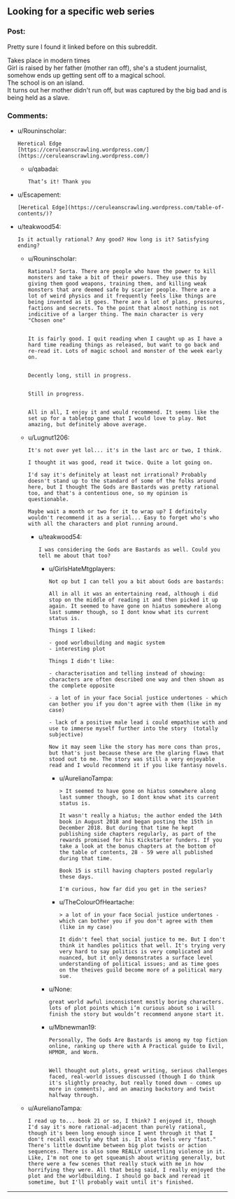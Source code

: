 ## Looking for a specific web series

### Post:

Pretty sure I found it linked before on this subreddit.

Takes place in modern times  
Girl is raised by her father (mother ran off), she's a student 
journalist, somehow ends up getting sent off to a magical school.  
The school is on an island.  
It turns out her mother didn't run off, but was captured by the big bad and is being held as a slave.

### Comments:

- u/Rouninscholar:
  ```
  Heretical Edge  
  [https://ceruleanscrawling.wordpress.com/](https://ceruleanscrawling.wordpress.com/)
  ```

  - u/qabadai:
    ```
    That’s it! Thank you
    ```

- u/Escapement:
  ```
  [Heretical Edge](https://ceruleanscrawling.wordpress.com/table-of-contents/)?
  ```

- u/teakwood54:
  ```
  Is it actually rational? Any good? How long is it? Satisfying ending?
  ```

  - u/Rouninscholar:
    ```
    Rational? Sorta. There are people who have the power to kill monsters and take a bit of their powers. They use this by giving them good weapons, training them, and killing weak monsters that are deemed safe by scarier people. There are a lot of weird physics and it frequently feels like things are being invented as it goes. There are a lot of plans, pressures, factions and secrets. To the point that almost nothing is not indicitive of a larger thing. The main character is very "Chosen one"  


    It is fairly good. I quit reading when I caught up as I have a hard time reading things as released, but want to go back and re-read it. Lots of magic school and monster of the week early on.  


    Decently long, still in progress.  


    Still in progress.  


    All in all, I enjoy it and would recommend. It seems like the set up for a tabletop game that I would love to play. Not amazing, but definitely above average.
    ```

  - u/Lugnut1206:
    ```
    It's not over yet lol... it's in the last arc or two, I think.

    I thought it was good, read it twice. Quite a lot going on.

    I'd say it's definitely at least not irrational? Probably doesn't stand up to the standard of some of the folks around here, but I thought The Gods are Bastards was pretty rational too, and that's a contentious one, so my opinion is questionable.

    Maybe wait a month or two for it to wrap up? I definitely wouldn't recommend it as a serial... Easy to forget who's who with all the characters and plot running around.
    ```

    - u/teakwood54:
      ```
      I was considering the Gods are Bastards as well. Could you tell me about that too?
      ```

      - u/GirlsHateMtgplayers:
        ```
        Not op but I can tell you a bit about Gods are bastards:  

        All in all it was an entertaining read, although i did stop on the middle of reading it and then picked it up again. It seemed to have gone on hiatus somewhere along last summer though, so I dont know what its current status is.   

        Things I liked:  

        - good worldbuilding and magic system
        - interesting plot

        Things I didn't like:  

        - characterisation and telling instead of showing: characters are often described one way and then shown as the complete opposite  

        - a lot of in your face Social justice undertones - which can bother you if you don't agree with them (like in my case)  

        - lack of a positive male lead i could empathise with and use to immerse myself further into the story  (totally subjective) 

        Now it may seem like the story has more cons than pros, but that's just because these are the glaring flaws that stood out to me. The story was still a very enjoyable read and I would recommend it if you like fantasy novels.
        ```

        - u/AurelianoTampa:
          ```
          > It seemed to have gone on hiatus somewhere along last summer though, so I dont know what its current status is.

          It wasn't really a hiatus; the author ended the 14th book in August 2018 and began posting the 15th in December 2018. But during that time he kept publishing side chapters regularly, as part of the rewards promised for his Kickstarter funders. If you take a look at the bonus chapters at the bottom of the table of contents, 28 - 59 were all published during that time.

          Book 15 is still having chapters posted regularly these days.

          I'm curious, how far did you get in the series?
          ```

        - u/TheColourOfHeartache:
          ```
          > a lot of in your face Social justice undertones - which can bother you if you don't agree with them (like in my case) 

          It didn't feel that social justice to me. But I don't think it handles politics that well. It's trying very very hard to say politics is very complicated and nuanced, but it only demonstrates a surface level understanding of political issues; and as time goes on the theives guild become more of a political mary sue.
          ```

      - u/None:
        ```
        great world awful inconsistent mostly boring characters. lots of plot points which i’m curious about so i will finish the story but wouldn’t recommend anyone start it.
        ```

      - u/Mbnewman19:
        ```
        Personally, The Gods Are Bastards is among my top fiction online, ranking up there with A Practical guide to Evil, HPMOR, and Worm.   


        Well thought out plots, great writing, serious challenges faced, real-world issues discussed (though I do think it's slightly preachy, but really toned down - comes up more in comments), and an amazing backstory and twist halfway through.
        ```

  - u/AurelianoTampa:
    ```
    I read up to... book 21 or so, I think? I enjoyed it, though I'd say it's more rational-adjacent than purely rational, though it's been long enough since I went through it that I don't recall exactly why that is. It also feels very "fast." There's little downtime between big plot twists or action sequences. There is also some REALLY unsettling violence in it. Like, I'm not one to get squeamish about writing generally, but there were a few scenes that really stuck with me in how horrifying they were. All that being said, I really enjoyed the plot and the worldbuilding. I should go back and reread it sometime, but I'll probably wait until it's finished.
    ```

---

